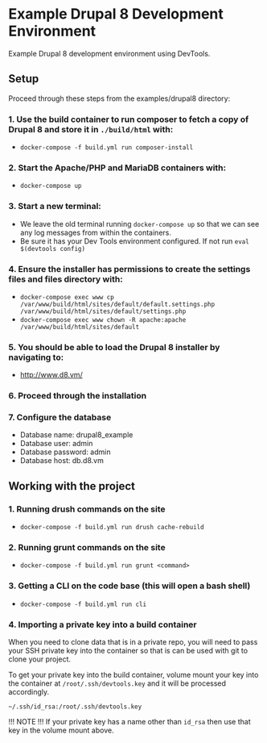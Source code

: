 # Example Drupal 8 Development Environment

Example Drupal 8 development environment using DevTools.

## Setup

Proceed through these steps from the examples/drupal8 directory:

### 1. Use the build container to run composer to fetch a copy of Drupal 8 and store it in `./build/html` with:

  - `docker-compose -f build.yml run composer-install`

### 2. Start the Apache/PHP and MariaDB containers with:

  - `docker-compose up`

### 3. Start a new terminal:

  - We leave the old terminal running `docker-compose up` so that we can see any log messages from within the containers.
  - Be sure it has your Dev Tools environment configured. If not run `eval $(devtools config)`

### 4. Ensure the installer has permissions to create the settings files and files directory with:

  - `docker-compose exec www cp /var/www/build/html/sites/default/default.settings.php /var/www/build/html/sites/default/settings.php`
  - `docker-compose exec www chown -R apache:apache /var/www/build/html/sites/default`

### 5. You should be able to load the Drupal 8 installer by navigating to:

  - http://www.d8.vm/

### 6. Proceed through the installation

### 7. Configure the database

  - Database name: drupal8_example
  - Database user: admin
  - Database password: admin
  - Database host: db.d8.vm

## Working with the project

### 1. Running drush commands on the site

  - `docker-compose -f build.yml run drush cache-rebuild`

### 2. Running grunt commands on the site

  - `docker-compose -f build.yml run grunt <command>`

### 3. Getting a CLI on the code base (this will open a bash shell)

  - `docker-compose -f build.yml run cli`

### 4. Importing a private key into a build container

When you need to clone data that is in a private repo, you will need to pass your
SSH private key into the container so that is can be used with git to clone your
project.  

To get your private key into the build container, volume mount your key into the container at `/root/.ssh/devtools.key` and it will be processed accordingly.

`~/.ssh/id_rsa:/root/.ssh/devtools.key`

!!! NOTE !!!
If your private key has a name other than `id_rsa` then use that key in the volume mount above.

